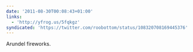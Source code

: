 ```yaml
---
date: '2011-08-30T00:08:43+01:00'
links:
  - 'http://yfrog.us/5fqkgz'
syndicated: 'https://twitter.com/roobottom/status/108320708169445376'
---
```

Arundel fireworks.  
